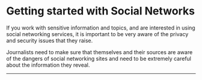 # Getting started with Social Networks
<p>If you work with sensitive information and topics, and are interested in using social networking services, it is important to be very aware of the privacy and security issues that they raise. </p>
<!--more-->
<p>Journalists need to make sure that themselves and their sources are aware of the dangers of social networking sites and need to be extremely careful about the information they reveal.</p>

***